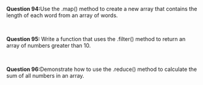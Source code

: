 <p><b>Question 94:</b>Use the .map() method to create a new array that contains the length of each word from an array of words.
</p>
<br>
<p><b>Question 95: </b>Write a function that uses the .filter() method to return an array of numbers greater than 10.</p>
<br>
<p><b>Question 96:</b>Demonstrate how to use the .reduce() method to calculate the sum of all numbers in an array.
</p>
